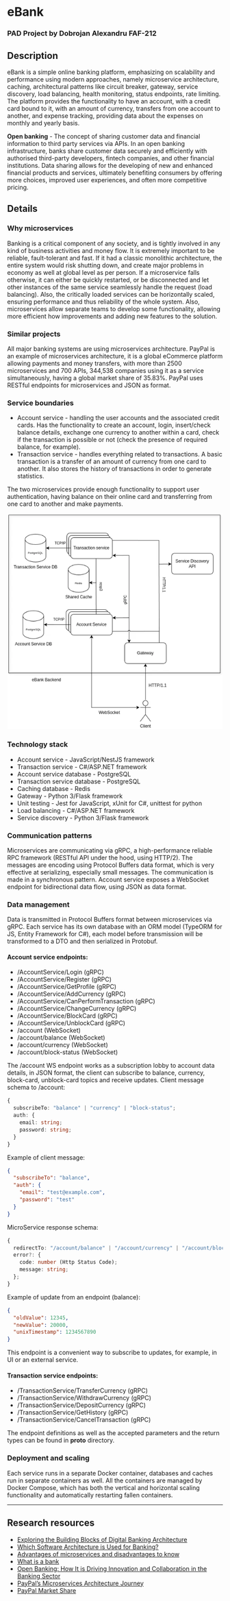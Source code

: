 # eBank
### PAD Project by Dobrojan Alexandru FAF-212


## Description
eBank is a simple online banking platform, emphasizing on scalability and performance using modern approaches, namely microservice architecture, caching, 
architectural patterns like circuit breaker, gateway, service discovery, load balancing, health monitoring, status endpoints, rate limiting.
The platform provides the functionality to have an account, with a credit card bound to it, with an amount of currency, transfers from one account to another, and
expense tracking, providing data about the expenses on monthly and yearly basis.

**Open banking** - The concept of sharing customer data and financial information to third party services via APIs. In an open banking infrastructure, banks share customer data securely and efficiently with authorised third-party developers, 
fintech companies, and other financial institutions. Data sharing allows for the developing of new and enhanced financial products and services, ultimately benefiting consumers by offering more choices, improved user experiences, and often more competitive pricing.


## Details
### Why microservices
Banking is a critical component of any society, and is tightly involved in any kind of business activities and money flow. It is extremely important to be reliable,
fault-tolerant and fast. If it had a classic monolithic architecture, the entire system would risk shutting down, and create major problems in economy as well at global level
as per person. If a microservice falls otherwise, it can either be quickly restarted, or be disconnected and let other instances of the same service seamlessly handle the request (load balancing). 
Also, the critically loaded services can be horizontally scaled, ensuring performance and thus reliability of the whole system. Also, microservices allow separate teams to
develop some functionality, allowing more efficient how improvements and adding new features to the solution.

### Similar projects 
All major banking systems are using microservices architecture. PayPal is an example of microservices architecture, it is a global eCommerce platform allowing payments and money transfers, with more than 2500 microservices and 700 APIs, 344,538 companies using 
it as a service simultaneously, having a global market share of 35.83%. PayPal uses RESTful endpoints for microservices and JSON as format.

### Service boundaries
  - Account service - handling the user accounts and the associated credit cards. Has the functionality to create an account, login, insert/check balance details, exchange one currency to another within a card,
check if the transaction is possible or not (check the presence of required balance, for example).
  - Transaction service - handles everything related to transactions. A basic transaction is a transfer of an amount of currency from one card to another. It also stores the history of transactions in order to generate
statistics.

The two microservices provide enough functionality to support user authentication, having balance on their online card and transferring from one card to another and make payments.

![System architecture](./images/pad-lab-1-services.webp)

### Technology stack
  - Account service - JavaScript/NestJS framework
  - Transaction service - C#/ASP.NET framework
  - Account service database - PostgreSQL
  - Transaction service database - PostgreSQL
  - Caching database - Redis
  - Gateway - Python 3/Flask framework
  - Unit testing - Jest for JavaScript, xUnit for C#, unittest for python
  - Load balancing - C#/ASP.NET framework
  - Service discovery - Python 3/Flask framework

### Communication patterns
Microservices are communicating via gRPC, a high-performance reliable RPC framework (RESTful API under the hood, using HTTP/2). The messages are encoding using Protocol Buffers data format, which is very effective at serializing, 
especially small messages. The communication is made in a synchronous pattern. Account service exposes a WebSocket endpoint for bidirectional data flow, using JSON as data format.

### Data management
Data is transmitted in Protocol Buffers format between microservices via gRPC. Each service has its own database with an ORM model (TypeORM for JS, Entity Framework for C#), each model before transmission will be transformed to a 
DTO and then serialized in Protobuf.

#### Account service endpoints:
  - /AccountService/Login (gRPC)
  - /AccountService/Register (gRPC)
  - /AccountService/GetProfile (gRPC)
  - /AccountService/AddCurrency (gRPC)
  - /AccountService/CanPerformTransaction (gRPC)
  - /AccountService/ChangeCurrency (gRPC)
  - /AccountService/BlockCard (gRPC)
  - /AccountService/UnblockCard (gRPC)
  - /account (WebSocket)
  - /account/balance (WebSocket)
  - /account/currency (WebSocket)
  - /account/block-status (WebSocket)

The /account WS endpoint works as a subscription lobby to account data details, in JSON format, the client can subscribe to balance, currency, block-card, unblock-card topics and receive updates.
Client message schema to /account: 
```ts
{
  subscribeTo: "balance" | "currency" | "block-status";
  auth: {
    email: string;
    password: string;
  }
}
```
Example of client message:
```json
{
  "subscribeTo": "balance",
  "auth": {
    "email": "test@example.com",
    "password": "test"
  }
}
```

MicroService response schema: 
```ts
{
  redirectTo: "/account/balance" | "/account/currency" | "/account/block-status";
  error?: {
    code: number (Http Status Code);
    message: string;
  };
}
```
Example of update from an endpoint (balance):
```json
{
  "oldValue": 12345,
  "newValue": 20000,
  "unixTimestamp": 1234567890
}
```
This endpoint is a convenient way to subscribe to updates, for example, in UI or an external service.

#### Transaction service endpoints:
  - /TransactionService/TransferCurrency (gRPC)
  - /TransactionService/WithdrawCurrency (gRPC)
  - /TransactionService/DepositCurrency (gRPC)
  - /TransactionService/GetHistory (gRPC)
  - /TransactionService/CancelTransaction (gRPC)

The endpoint definitions as well as the accepted parameters and the return types can be found in **proto** directory.

### Deployment and scaling
Each service runs in a separate Docker container, databases and caches run in separate containers as well. All the containers are managed by Docker Compose, which has both the vertical and 
horizontal scaling functionality and automatically restarting fallen containers.

---

## Research resources
  - [Exploring the Building Blocks of Digital Banking Architecture](https://inoxoft.com/blog/10-requirements-for-building-digital-banking-architecture/)
  - [Which Software Architecture is Used for Banking?](https://medium.com/@linnea.paul.873/which-software-architecture-is-used-for-banking-5c3b251c59d0)
  - [Advantages of microservices and disadvantages to know](https://www.atlassian.com/microservices/cloud-computing/advantages-of-microservices)
  - [What is a bank](https://www.imf.org/external/pubs/ft/fandd/2012/03/basics.htm)
  - [Open Banking: How It is Driving Innovation and Collaboration in the Banking Sector](https://kindgeek.com/blog/post/open-banking-how-it-is-driving-innovation-and-collaboration-in-the-banking-sector)
  - [PayPal’s Microservices Architecture Journey](https://medium.com/@dmosyan/paypals-microservices-architecture-journey-e085452471d0)
  - [PayPal Market Share](https://6sense.com/tech/payment-management/paypal-market-share)
